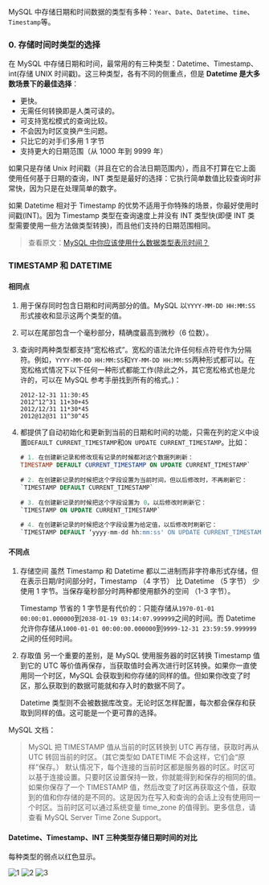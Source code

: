 MySQL 中存储日期和时间数据的类型有多种：`Year`、`Date`、`Datetime`、`time`、`Timestamp`等。

### 0. 存储时间时类型的选择

在 MySQL 中存储日期和时间，最常用的有三种类型：Datetime、Timestamp、int(存储 UNIX 时间戳)。这三种类型，各有不同的侧重点，但是 **Datetime 是大多数场景下的最佳选择**：

* 更快。
* 无需任何转换即是人类可读的。
* 可支持宽松模式的查询比较。
* 不会因为时区变换产生问题。
* 只比它的对手们多用 1 字节
* 支持更大的日期范围（从 1000 年到 9999 年）

如果只是存储 Unix 时间戳（并且在它的合法日期范围内），而且不打算在它上面使用任何基于日期的查询，INT 类型是最好的选择：它执行简单数值比较查询时非常快，因为只是在处理简单的数字。

如果 Datetime 相对于 Timestamp 的优势不适用于你特殊的场景，你最好使用时间戳(INT)。因为 Timestamp 类型在查询速度上并没有 INT 类型快(即便 INT 类型需要使用一些方法做类型转换)，而且他们支持的日期范围相同。

> 查看原文：[MySQL 中你应该使用什么数据类型表示时间？](http://blog.jobbole.com/105618/)

### TIMESTAMP 和 DATETIME

#### 相同点

1. 用于保存同时包含日期和时间两部分的值。MySQL 以`YYYY-MM-DD HH:MM:SS`形式接收和显示这两个类型的值。

2. 可以在尾部包含一个毫秒部分，精确度最高到微秒（6 位数）。

3. 查询时两种类型都支持“宽松格式”。宽松的语法允许任何标点符号作为分隔符。例如，`YYYY-MM-DD HH:MM:SS`和`YY-MM-DD HH:MM:SS`两种形式都可以。在宽松格式情况下以下任何一种形式都能工作(除此之外，其它宽松格式也是允许的，可以在 MySQL 参考手册找到所有的格式。)：

    ```
    2012-12-31 11:30:45
    2012^12^31 11+30+45
    2012/12/31 11*30*45
    2012@12@31 11^30^45
    ```

4. 都提供了自动初始化和更新到当前的日期和时间的功能，只需在列的定义中设置`DEFAULT CURRENT_TIMESTAMP`和`ON UPDATE CURRENT_TIMESTAMP`。比如：

    ```sql
    # 1. 在创建新记录和修改现有记录的时候都对这个数据列刷新：
    TIMESTAMP DEFAULT CURRENT_TIMESTAMP ON UPDATE CURRENT_TIMESTAMP`
    	
    # 2. 在创建新记录的时候把这个字段设置为当前时间，但以后修改时，不再刷新它：
    `TIMESTAMP DEFAULT CURRENT_TIMESTAMP`
    	
    # 3. 在创建新记录的时候把这个字段设置为 0，以后修改时刷新它：
    `TIMESTAMP ON UPDATE CURRENT_TIMESTAMP`
    	
    # 4. 在创建新记录的时候把这个字段设置为给定值，以后修改时刷新它：
    `TIMESTAMP DEFAULT ‘yyyy-mm-dd hh:mm:ss' ON UPDATE CURRENT_TIMESTAMP`
    ```

#### 不同点

1. 存储空间
    虽然 Timestamp 和 Datetime 都以二进制而非字符串形式存储，但在表示日期/时间部分时，Timestamp （4 字节） 比 Datetime （5 字节） 少使用 1 字节。当保存毫秒部分时两种都使用额外的空间 （1-3 字节）。
    
    Timestamp 节省的 1 字节是有代价的：只能存储从`1970-01-01 00:00:01.000000`到`2038-01-19 03:14:07.999999`之间的时间。而 Datetime 允许你存储从`1000-01-01 00:00:00.000000`到`9999-12-31 23:59:59.999999`之间的任何时间。

2. 存取值
    另一个重要的差别，是 MySQL 使用服务器的时区转换 Timestamp 值到它的 UTC 等价值再保存，当获取值时会再次进行时区转换。如果你一直使用同一个时区，MySQL 会获取到和你存储的同样的值。但如果你改变了时区，那么获取到的数据可能就和存入时的数据不同了。
    
    Datetime 类型则不会被数据库改变。无论时区怎样配置，每次都会保存和获取到同样的值。这可能是一个更可靠的选择。

MySQL 文档：
> MySQL 把 TIMESTAMP 值从当前的时区转换到 UTC 再存储，获取时再从 UTC 转回当前的时区。（其它类型如 DATETIME 不会这样，它们会“原样”保存。） 默认情况下，每个连接的当前时区都是服务器的时区。时区可以基于连接设置。只要时区设置保持一致，你就能得到和保存的相同的值。如果你保存了一个 TIMESTAMP 值，然后改变了时区再获取这个值，获取到的值和你存储的是不同的。这是因为在写入和查询的会话上没有使用同一个时区。当前时区可以通过系统变量 time_zone 的值得到。更多信息，请查看 MySQL Server Time Zone Support。

#### Datetime、Timestamp、INT 三种类型存储日期时间的对比
每种类型的弱点以红色显示。

![1](http://7xkt52.com1.z0.glb.clouddn.com/markdown/1473559540643.png)
![2](http://7xkt52.com1.z0.glb.clouddn.com/markdown/1473559740883.png)
![3](http://7xkt52.com1.z0.glb.clouddn.com/markdown/1473559757350.png)


